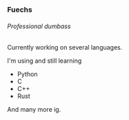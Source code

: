### Fuechs

###### Professional dumbass

Currently working on several languages.

I'm using and still learning 

- Python
- C
- C++
- Rust

And many more ig.
